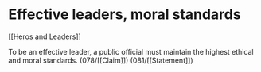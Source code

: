 # Effective leaders, moral standards

[[Heros and Leaders]]

To be an effective leader, a public official must maintain the highest ethical and moral standards.
(078/[[Claim]])
(081/[[Statement]])

